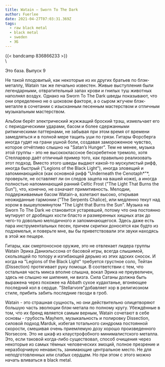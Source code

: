 ```yaml
---
title: Watain — Sworn To The Dark
author: Fuerlee
date: 2021-04-27T07:03:31.369Z
tags:
  - raw black metal
  - black metal
  - sweden
  - ЭБ
---
```

{{< bandcamp 836866233 >}}\
\
<!--StartFragment-->

Это база. Выпуск 9



Не такой плодовитый, как некоторые из их других братьев по блэк-металлу, Watain так же печально известен. Живые выступления были легендарными, отвратительный запах крови и гнилых туш животных наполнял воздух. Однако на Sworn To The Dark шведы показывают, что они определенно не о шоковом факторе, а о сыром жгучем блэк-металле в сочетании с изысканным песенным мастерством и отличным музыкальным мастерством.



Альбом берёт электрический жужжащий броский трэш, измельчает его с периодическими ударами, басом и более сдержанными ритмическими паттернами, не забывая при этом время от времени замедляться и в полной мере тащить уши по грязи. Гитары Форсберга иногда гудят на грани ушной боли, создавая замороженное чувство, которое отчётливо слышно на "Satan’s Hunger". Тем не менее, музыка этой группы - это не высококлассное бесхребетное тремоло, хотя Стелларвор даёт отличный пример того, как правильно реализовать этот подход. Вместо этого шведы выдают какой-то мускулистый рифф, иногда быстрый ("Legions of the Black Light"), иногда зловещий и запоминающийся (как основной рифф "Underneath the Cenotaph*"*, проверьте, не оставляет ли он следов зацепа на вашей коже), а иногда полностью напоминающий ранний Celtic Frost ("The Light That Burns the Sun"), что, конечно, не означает примитивность. Мелодии, поддерживаемые басом Watain-а, взлетают высоко, открывая неожиданные гармонии ("The Serpents Chalice), или медленно текут над хором в вышеупомянутом "The Light that Burns the Sun". Музыка на Sworn To The Dark не становится устаревшей, потому что она постоянно мутирует от дробящих кости бласто и размеренных хищных атак до чего-то довольно мелодичного и запоминающегося. Здесь даже есть пара инструментальных песен, причем скрипки доносятся как будто из подземелья, и поверьте мне, вы бы приветствовали эти звуки находясь в этой же пещере.



Гитары, как смертоносное оружие, это не отвлекает лидера группы Watain Эрика Даниэльссона от басовой игры, всегда слышимой, скользящей по топору и изгибающей дерьмо из этих адских сносок. И когда на "Legions of the Black Light" требуется грустное соло, Тейтан (Dissection) протягивает руку помощи. В соответствии с тем, что остальная часть микса вполне слышна, вокал Эрика не преувеличен, здесь не слышно ни шипения, ни визга. Сила Сатаны должна быть выражена через похожее на Abbath сухое кудахтанье, вгоняющее последний кол в сердце. "Stellarvore"добавляет хор в религиозном стиле, прибить забить последние гвозди в гроб.



Watain - это страшная сущность, но они действительно олицетворяют большую часть эволюции блэк-метала по полному кругу. Убеждённые в том, что их бренд является самым верным, Watain сочетают в себе основы - грубость Mayhem, музыкальность и полировку Dissection, силовой подход Marduk, избегая тотального синдрома постоянной скорости, смешивая очень приемлемую дозу хорошо произведенного Norsecore. Это не шкаф из клаустрофобного минималистского металла. Это, если таковой когда-либо существовал, способ очищения через некоторые из самых тёмных человеческих эмоций, полное презрение и неразборчивую ненависть, занимающие центральное место. Не для неподготовленных или слабых сердцем. Но при этом с этого можно начать вливаться в black metal.